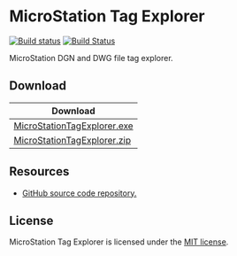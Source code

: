 # MicroStation Tag Explorer

[![Build status](https://ci.appveyor.com/api/projects/status/xs9bnmy9urp9kinr/branch/master?svg=true)](https://ci.appveyor.com/project/wieslawsoltes/microstationtagexplorer/branch/master)
[![Build Status](https://dev.azure.com/wieslawsoltes/MicroStationTagExplorer/_apis/build/status/wieslawsoltes.MicroStationTagExplorer)](https://dev.azure.com/wieslawsoltes/MicroStationTagExplorer/_build/latest?definitionId=1)

MicroStation DGN and DWG file tag explorer.


## Download

| Download                                                                                                                                                                                                       |
|----------------------------------------------------------------------------------------------------------------------------------------------------------------------------------------------------------------|
| [MicroStationTagExplorer.exe](https://ci.appveyor.com/api/projects/wieslawsoltes/microstationtagexplorer/artifacts/src/MicroStationTagExplorer/bin/AnyCPU/Release/MicroStationTagExplorer.exe?branch=master)   |
| [MicroStationTagExplorer.zip](https://ci.appveyor.com/api/projects/wieslawsoltes/microstationtagexplorer/artifacts/src/MicroStationTagExplorer.zip?branch=master)                                              |

## Resources

* [GitHub source code repository.](https://github.com/wieslawsoltes/MicroStationTagExplorer)

## License

MicroStation Tag Explorer is licensed under the [MIT license](LICENSE.TXT).
